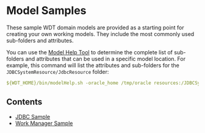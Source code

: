 # Model Samples

These sample WDT domain models are provided as a starting point for creating your own working models. They include the most commonly used sub-folders and attributes. 

You can use the [Model Help Tool](../model_help.md) to determine the complete list of sub-folders and attributes that can be used in a specific model location. For example, this command will list the attributes and sub-folders for the `JDBCSystemResource/JdbcResource` folder:
```yaml
${WDT_HOME}/bin/modelHelp.sh -oracle_home /tmp/oracle resources:/JDBCSystemResource/JdbcResource
```
## Contents
- [JDBC Sample](jdbc.md)
- [Work Manager Sample](work_manager.md)
